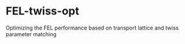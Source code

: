 # FEL-twiss-opt
Optimizing the FEL performance based on transport lattice and twiss parameter matching
